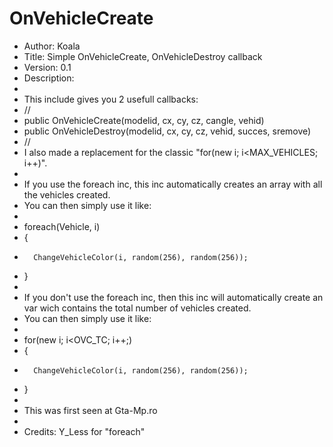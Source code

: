 OnVehicleCreate
===============

*	Author:		Koala
*	Title:		Simple OnVehicleCreate, OnVehicleDestroy callback
*	Version:	0.1
*	Description:
*
*	This include gives you 2 usefull callbacks:
*	//
*	public OnVehicleCreate(modelid, cx, cy, cz, cangle, vehid)
*	public OnVehicleDestroy(modelid, cx, cy, cz, vehid, succes, sremove)
*	//
*	I also made a replacement for the classic "for(new i; i<MAX_VEHICLES; i++)".
*
*	If you use the foreach inc, this inc automatically creates an array with all the vehicles created.
*	You can then simply use it like:
*	
*	foreach(Vehicle, i)
*	{
*		ChangeVehicleColor(i, random(256), random(256));
*	}
*
*	If you don't use the foreach inc, then this inc will automatically create an var wich contains the total number of vehicles created.
*	You can then simply use it like:
*
*	for(new i; i<OVC_TC; i++;)
*	{
*		ChangeVehicleColor(i, random(256), random(256));
*	}
*
*	This was first seen at Gta-Mp.ro
*
* Credits: Y_Less for "foreach"

